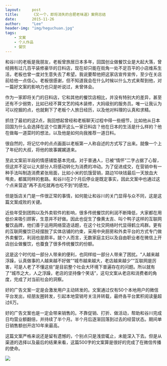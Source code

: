 ```yaml
---
layout:     post
title:      《又一个，即将消失的合肥老味道》案例总结
date:       2015-11-26
author:     "Lee"
header-img: "img/heguchuan.jpg"
tags:
    - 文案
    - 个人作品
    - 餐饮
---
```


和谷川的老板是我朋友，老板曾旅居日本多年，回国创业做餐饮业是大起大落，曾经拥有过几百平装修豪华的日料店，现在却只能在街角一处不足百平的小店维系生活，老板也曾一度对生意失去了希望。我说要帮他把这家店宣传宣传，至少在关店前给他一点信心。老板很感谢，但不知道我会在什么时候以什么方式来帮到他，对一篇好文案的影响力也只是听说过，未曾体会。

作为一家即将关门的日料店，它和其他的餐饮店相比，并没有特别大的差异，甚至还有不少弱势，比如已经不算文艺的纯木装修，大妈级别的服务员。唯一让我认为可以挖掘的点，也就剩下了老板个人旅日经历，以及他对料理的认真和求精。

抓住了最初的这2点，我回想起曾经和老板聊天过程中得一些细节，比如他从日本回国为什么会选择在这个位置开这么一家日料店？他在日本的生活是什么样的？他在做每一道菜时的想法，以及他是如何向我推荐一道日料。

很自然的，将记忆中的点点画面以老板第一人称自述的方式写了出来。就像一个上了年纪的大叔，将他的故事娓娓道来。

至此文案前半段的情感铺垫基本完成。对于普通人，已被“情怀”二字占据了心智，但这并不足以让大部分人将感动转化为消费的冲动。为了促进成交，在营销中有一种手法叫制造消费紧张局面，比如小米的饥饿营销，路边10块钱最后一天放血大甩卖，都属同样的套路。和谷川在2个月后停业是既定事实，因此文案中也通过这个点来营造”再不去吃就再也吃不到“的感觉。

但是饭店关门是一件很正常的事情，如何能让和谷川的关门显得与众不同，这是这篇文案成败的关键。

近些年受到团购以及外卖软件的影响，很多传统餐饮的利润不断降低，大家都在用低价来吸引顾客，生意并不好做。因此也促生了像黄太吉、叫个鸭子这样的互联网餐饮品牌，他们善于运用网络营造话题，在这个社交网络时代显得鹤立鸡群。更有的互联网餐饮已经摆脱了实体店铺的约束，采用中央厨房和外卖平台的方式专门做外卖餐饮，利润也是颇丰。就个人而言，无数家庭主妇以及自由职业者在微信上开店创业做餐饮，也蚕食了很多传统餐饮的份额。

这是这个时代给一部分人带来的便利，也同样给一部分人带来了困扰。“人越来越浮躁，认真做事的人越来越不好做”“城市越来越大，老店越来越少”“互联网是厉害，可是人老了不懂这些”是目前整个社会大环境下普遍存在的问题。所以就有了“城市之大，人之浮躁，老店的坚持像个笑话”，这句文案从老店和消费者的角度，完成了对当前社会的洞察。

好的广告文案一定是会激发用户主动转发的。文案通过仅有50个本地用户的微信平台发出，经朋友圈转发，引起本地营销号关注并转载，最终各平台累积阅读量超过6万。

好的广告文案也是一定会带来销售的。不靠促销、打折、做活动，帮助和谷川完成日均营业额翻倍，并持续了半个月。半个月后逐渐回落到过去的经营状态。期间单日销售额创开店10年来最高。

这篇文案严格来说还是留有遗憾的，个别点只是浅尝辄止，未能深入下去。但是从渠道的选择以及最后的结果来看，这篇500字的文案算是很好的完成了在微信传播的使命。

![](http://7xo8he.com1.z0.glb.clouddn.com/Artboard%201.jpg)